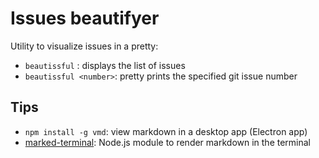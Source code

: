# Issues beautifyer

Utility to visualize issues in a pretty:
- `beautissful` : displays the list of issues
- `beautissful <number>`: pretty prints the specified git issue number


## Tips

- `npm install -g vmd`: view markdown in a desktop app (Electron app)
- [marked-terminal](https://www.npmjs.com/package/marked-terminal): Node.js module to render markdown in the terminal
